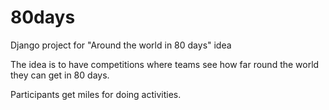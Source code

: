80days
======

Django project for "Around the world in 80 days" idea

The idea is to have competitions where teams see how far round the world they can get in 80 days.

Participants get miles for doing activities.  
